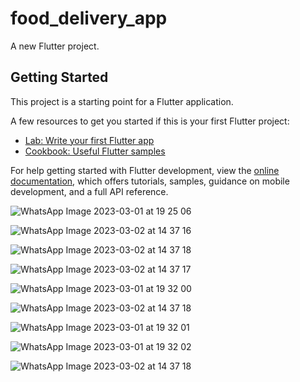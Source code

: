 # food_delivery_app

A new Flutter project.

## Getting Started

This project is a starting point for a Flutter application.

A few resources to get you started if this is your first Flutter project:

- [Lab: Write your first Flutter app](https://docs.flutter.dev/get-started/codelab)
- [Cookbook: Useful Flutter samples](https://docs.flutter.dev/cookbook)

For help getting started with Flutter development, view the
[online documentation](https://docs.flutter.dev/), which offers tutorials,
samples, guidance on mobile development, and a full API reference.


![WhatsApp Image 2023-03-01 at 19 25 06](https://user-images.githubusercontent.com/120441699/222168720-7d753b82-7052-433a-9713-5c8fabbe3ce6.jpg)

![WhatsApp Image 2023-03-02 at 14 37 16](https://user-images.githubusercontent.com/120441699/222390410-3974de7e-4f3d-4c96-a022-e29e156133c7.jpg)

![WhatsApp Image 2023-03-02 at 14 37 18](https://user-images.githubusercontent.com/120441699/222390481-780c46a0-9389-4ff4-b68d-d48229d7fce9.jpg)

![WhatsApp Image 2023-03-02 at 14 37 17](https://user-images.githubusercontent.com/120441699/222390839-e9d3e4cb-08cb-4fc2-b50f-5616f30ee5bb.jpg)

![WhatsApp Image 2023-03-01 at 19 32 00](https://user-images.githubusercontent.com/120441699/222170724-cca3c978-d70b-44fc-8147-b354205d35a1.jpg)

![WhatsApp Image 2023-03-02 at 14 37 18](https://user-images.githubusercontent.com/120441699/222390928-3b18fdec-b430-4df2-bc0a-4a96b2a511c5.jpg)

![WhatsApp Image 2023-03-01 at 19 32 01](https://user-images.githubusercontent.com/120441699/222171843-492e2bba-3ee8-4328-a637-b203dc736f2c.jpg)

![WhatsApp Image 2023-03-01 at 19 32 02](https://user-images.githubusercontent.com/120441699/222172077-3068d7bc-3588-42fb-a37d-2c26f739a209.jpg)

![WhatsApp Image 2023-03-02 at 14 37 18](https://user-images.githubusercontent.com/120441699/222391023-7a83bb0b-76f9-421a-ac7e-488807abf6cf.jpg)







